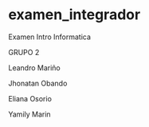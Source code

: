 # examen_integrador
Examen Intro Informatica

GRUPO 2

Leandro Mariño

Jhonatan Obando

Eliana Osorio 

Yamily Marin
